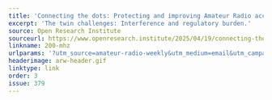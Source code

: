 ```yaml
---
title: 'Connecting the dots: Protecting and improving Amateur Radio access to 219-220 MHz'
excerpt: 'The twin challenges: Interference and regulatory burden.'
source: Open Research Institute
sourceurl: https://www.openresearch.institute/2025/04/19/connecting-the-dots-protecting-and-improving-amateur-radio-access-to-219-220-mhz/
linkname: 200-mhz
urlparams: '?utm_source=amateur-radio-weekly&utm_medium=email&utm_campaign=newsletter'
headerimage: arw-header.gif
linktype: link
order: 3
issue: 379
---
```

